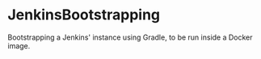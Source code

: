 # JenkinsBootstrapping
Bootstrapping a Jenkins' instance using Gradle, to be run inside a Docker image.
